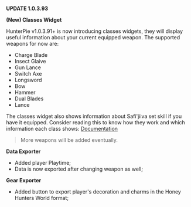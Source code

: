 ﻿**UPDATE 1.0.3.93**

**(New) Classes Widget**

HunterPie v1.0.3.91+ is now introducing classes widgets, they will display useful information about your current equipped weapon. The supported weapons for now are:

- Charge Blade
- Insect Glaive
- Gun Lance
- Switch Axe
- Longsword
- Bow
- Hammer
- Dual Blades
- Lance

The classes widget also shows information about Safi'jiiva set skill if you have it equipped.
Consider reading this to know how they work and which information each class shows: [Documentation](https://github.com/Haato3o/HunterPie/wiki/Classes-Widget)

> More weapons will be added eventually.

**Data Exporter**
- Added player Playtime;
- Data is now exported after changing weapon as well;

**Gear Exporter**
- Added button to export player's decoration and charms in the Honey Hunters World format;
